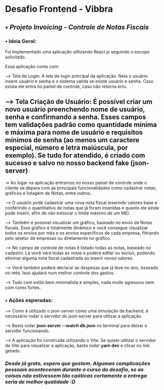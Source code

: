 # Desafio Frontend - Vibbra

## • **_Projeto Invoicing - Controle de Notas Fiscais_**

### • **Ideia Geral:**

Foi Implementado uma aplicação utilizando React.js seguindo o escopo solicitado.

Essa aplicação conta com:

--> Tela de Login: A tela de login principal da aplicação. Nela o usuário insere usuário e senha e o sistema valida se existe usuário e senha. Caso exista ele entra no painel de controle, caso não retorna erro.

--> Tela Criação de Usuário: É possível criar um novo usuário preenchendo nome de usuário, senha e confirmando a senha. Esses campos tem validações padrão como quantidade mínima e máxima para nome de usuário e requisitos mínimos de senha (ao menos um caractere especial, número e letra maiúscula, por exemplo). Se tudo for atendido, é criado com sucesso e salvo no nosso backend fake (json-server)
-
-> Ao logar na aplicação entramos no nosso painel de controle onde o cliente se depara com as principais funcionalidades como cadastrar notas, gráficos e listagem de Notas, entre outros.

--> O usuário pode cadastrar uma nova nota fiscal inserindo valores base e conferindo o quantitativo de notas que já foram inseridas e quanto ele ainda pode inserir, afim de não estourar o limite máximo de um MEI.

--> Também é possível visualizar um gráfico, baseado no envio de Notas fiscais. Esse gráfico é totalmente dinâmico e você consegue visualizar todos os envios por mês e os envios específicos de cada empresa, filtrando pelo seletor de empresas ou diretamente no gráfico.

--> No campo de controle de notas é listado todas as notas, baseado no cadastro. Lá você verá todas as notas e poderá editar ou excluir, podendo eliminar alguma nota fiscal cadastrada ou inserir novos valores.

--> Você também poderá declarar as despesas que já teve no ano, baseado no mês. Isso ajudará num melhor controle dos gastos.

--> Tudo com estilo bem minimalista e simples, nada muito agressivo nem com cores fortes.

### • **Ações esperadas:**

--> Como é utilizado o *json-server* como uma simulação de backend, é necessário rodar o servidor do json-server para utilizar a aplicação.

--> Basta rodar **json-server --watch db.json** no terminal para deixar o servidor funcionando.

--> A aplicação foi construida utilizando o Vite. Se quiser utilizar o servidor do Vite para visualizar a aplicação, basta rodar **yarn dev** e clicar no link gerado.


### *Desde já grato, espero que gostem. Algumas complicações pessoais aconteceram durante o curso do desafio, se as coisas não estivessem tão caóticas certamente a entrega seria de melhor qualidade :D*
